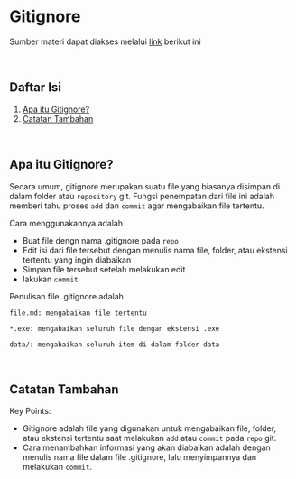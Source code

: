 # Gitignore
Sumber materi dapat diakses melalui [link](https://www.youtube.com/watch?v=LK3kX4n-vLM&list=PLFIM0718LjIVknj6sgsSceMqlq242-jNf&index=12) berikut ini

<p>&nbsp;</p>

## Daftar Isi

1. [Apa itu Gitignore?](#apa-itu-gitignore-)
2. [Catatan Tambahan](#catatan-tambahan-)

<p>&nbsp;</p>

## Apa itu Gitignore? <a name = "Ignore"></a>

Secara umum, gitignore merupakan suatu file yang biasanya disimpan di dalam folder atau `repository` git. Fungsi penempatan dari file ini adalah memberi tahu proses `add` dan `commit` agar mengabaikan file tertentu.

Cara menggunakannya adalah
- Buat file dengn nama .gitignore pada `repo`
- Edit isi dari file tersebut dengan menulis nama file, folder, atau ekstensi tertentu yang ingin diabaikan
- Simpan file tersebut setelah melakukan edit
- lakukan `commit`

Penulisan file .gitignore adalah
```
file.md: mengabaikan file tertentu

*.exe: mengabaikan seluruh file dengan ekstensi .exe

data/: mengabaikan seluruh item di dalam folder data
```

<p>&nbsp;</p>

## Catatan Tambahan <a name = "CT"></a>

Key Points:
- Gitignore adalah file yang digunakan untuk mengabaikan file, folder, atau ekstensi tertentu saat melakukan `add` atau `commit` pada `repo` git.
- Cara menambahkan informasi yang akan diabaikan adalah dengan menulis nama file dalam file .gitignore, lalu menyimpannya dan melakukan `commit`.
